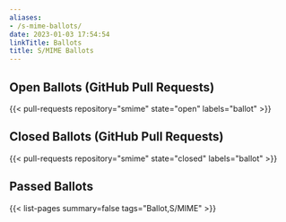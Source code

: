 ```yaml
---
aliases:
- /s-mime-ballots/
date: 2023-01-03 17:54:54
linkTitle: Ballots
title: S/MIME Ballots
---
```


## Open Ballots (GitHub Pull Requests)

{{< pull-requests repository="smime" state="open" labels="ballot" >}}

## Closed Ballots (GitHub Pull Requests)

{{< pull-requests repository="smime" state="closed" labels="ballot" >}}

## Passed Ballots

{{< list-pages summary=false tags="Ballot,S/MIME" >}}